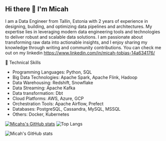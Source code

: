## Hi there 👋 I'm Micah

I am a Data Engineer from Tallin, Estonia with 2 years of experience in designing, building, and optimizing data pipelines and architectures. My expertise lies in leveraging modern data engineering tools and technologies to deliver robust and scalable data solutions. I am passionate about transforming raw data into actionable insights, and I enjoy sharing my knowledge through writing and community contributions. You can check me out on my linkedin https://www.linkedin.com/in/micah-tobias-14a634176/

💼 Technical Skills
- Programming Languages: Python, SQL
- Big Data Technologies: Apache Spark, Apache Flink, Hadoop
- Data Warehousing: Redshift, Snowflake
- Data Streaming: Apache Kafka
- Data transformation: Dbt
- Cloud Platforms: AWS, Azure, GCP
- Orchestration Tools: Apache Airflow, Prefect
- Databases: PostgreSQL, Cassandra, MySQL, MSSQL
- Others: Docker, Kubernetes

[![Micahs's GitHub stats](https://github-readme-stats.vercel.app/api?username=mikky20201)](https://github.com/mikky20201/github-readme-stats) ![Top Langs](https://github-readme-stats.vercel.app/api/top-langs/?username=mikky20201&hide_progress=true)

![Micah's GitHub stats](https://github-readme-stats.vercel.app/api?username=mikky20201&show_icons=true&theme=radical)

